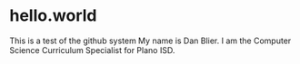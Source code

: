 # hello.world
This is a test of the github system
My name is Dan Blier.  I am the Computer Science Curriculum Specialist for Plano ISD.
